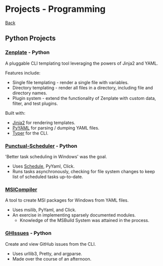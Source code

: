 
# Projects - Programming

[Back](/?previousPage)

## Python Projects

### [Zenplate](https://github.com/camratchford/zenplate) - Python

A pluggable CLI templating tool leveraging the powers of Jinja2 and YAML.

Features include:
- Single file templating - render a single file with variables.
- Directory templating - render all files in a directory, including file and directory names.
- Plugin system - extend the functionality of Zenplate with custom data, filter, and test plugins.

Built with:
- [Jinja2](https://jinja.palletsprojects.com/en/stable/) for rendering templates.
- [PyYAML](https://pyyaml.org/) for parsing / dumping YAML files.
- [Typer](https://typer.tiangolo.com/) for the CLI.

### [Punctual-Scheduler](https://github.com/camratchford/punctual-scheduler) - Python

'Better task scheduling in Windows' was the goal.

- Uses [Schedule](https://github.com/dbader/schedule), PyYaml, Click.
- Runs tasks asynchronously, checking for file system changes to keep list of scheduled tasks up-to-date.

### [MSICompiler](https://github.com/camratchford/MSICompiler)

A tool to create MSI packages for Windows from YAML files.

- Uses msilib, PyYaml, and Click.
- An exercise in implementing sparsely documented modules.
    - Knowledge of the MSBuild System was attained in the process.

### [GHIssues](https://github.com/camratchford/GHIssues) - Python

Create and view GitHub issues from the CLI.

- Uses urllib3, Pretty, and argparse.
- Made over the course of an afternoon.